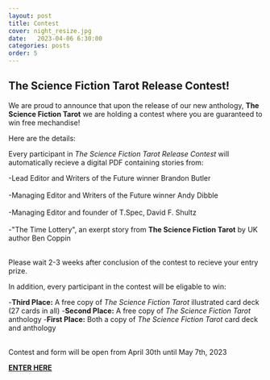 ```yaml
---
layout: post
title: Contest
cover: night_resize.jpg
date:   2023-04-06 6:30:00
categories: posts
order: 5
---
```



## The Science Fiction Tarot Release Contest!

<p>We are proud to announce that upon the release of our new anthology, <strong>The Science Fiction Tarot</strong> we are holding a contest where you are guaranteed to win free mechandise!</p>
<p>Here are the details:</p>
<p>Every participant in <em>The Science Fiction Tarot Release Contest</em> will automatically recieve a digital PDF containing stories from:</p>
-Lead Editor and Writers of the Future winner Brandon Butler
<br /><br />
-Managing Editor and Writers of the Future winner Andy Dibble
<br /><br />
-Managing Editor and founder of T.Spec, David F. Shultz
<br /><br />
-"The Time Lottery", an exerpt story from <strong>The Science Fiction Tarot</strong> by UK author Ben Coppin
<br /><br />
<p>Please wait 2-3 weeks after conclusion of the contest to recieve your entry prize.</p>
<p>In addition, every participant in the contest will be eligable to win:</p>
-<strong>Third Place:</strong> A free copy of <em>The Science Fiction Tarot</em> illustrated card deck (27 cards in all)
-<strong>Second Place:</strong> A free copy of <em>The Science Fiction Tarot</em> anthology
-<strong>First Place:</strong> Both a copy of <em>The Science Fiction Tarot</em> card deck and anthology
<br /> <br />
<p>Contest and form will be open from April 30th until May 7th, 2023</p> 
<strong><a href="https://docs.google.com/forms/d/e/1FAIpQLScZkpbrfx72S20c_dT34l-2EGxGmT6o1mfjIw11WthQzE0fSA/viewform" target="_blank">ENTER HERE</a></strong><br />
